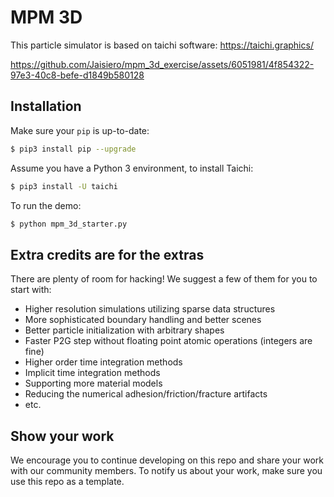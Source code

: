 # MPM 3D
This particle simulator is based on taichi software:
https://taichi.graphics/

https://github.com/Jaisiero/mpm_3d_exercise/assets/6051981/4f854322-97e3-40c8-befe-d1849b580128


## Installation
Make sure your `pip` is up-to-date:

```bash
$ pip3 install pip --upgrade
```

Assume you have a Python 3 environment, to install Taichi:

```bash
$ pip3 install -U taichi
```

To run the demo:

```bash
$ python mpm_3d_starter.py
```


## Extra credits are for the extras
There are plenty of room for hacking! We suggest a few of them for you to start with:
- Higher resolution simulations utilizing sparse data structures
- More sophisticated boundary handling and better scenes
- Better particle initialization with arbitrary shapes
- Faster P2G step without floating point atomic operations (integers are fine)
- Higher order time integration methods
- Implicit time integration methods
- Supporting more material models
- Reducing the numerical adhesion/friction/fracture artifacts
- etc.

## Show your work
We encourage you to continue developing on this repo and share your work with our community members. To notify us about your work, make sure you use this repo as a template.
